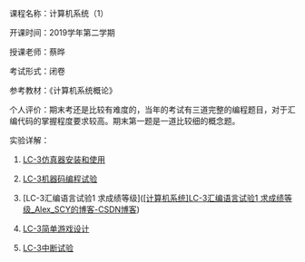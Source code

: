 课程名称：计算机系统（1）

开课时间：2019学年第二学期

授课老师：蔡晔

考试形式：闭卷

参考教材：《计算机系统概论》

个人评价：期末考还是比较有难度的，当年的考试有三道完整的编程题目，对于汇编代码的掌握程度要求较高。期末第一题是一道比较细的概念题。

实验详解：

1. [LC-3仿真器安装和使用]([[计算机系统]LC-3仿真器安装和使用_Alex_SCY的博客-CSDN博客](https://blog.csdn.net/pigpigpig64/article/details/116905991?spm=1001.2014.3001.5501))

2. [LC-3机器码编程试验]([[计算机系统]LC-3机器码编程试验_Alex_SCY的博客-CSDN博客](https://blog.csdn.net/pigpigpig64/article/details/116906298?spm=1001.2014.3001.5501))
3. [LC-3汇编语言试验1 求成绩等级]([[计算机系统]LC-3汇编语言试验1 求成绩等级_Alex_SCY的博客-CSDN博客](https://blog.csdn.net/pigpigpig64/article/details/116906311?spm=1001.2014.3001.5501))
4. [LC-3简单游戏设计]([[计算机系统]LC-3简单游戏设计_Alex_SCY的博客-CSDN博客](https://blog.csdn.net/pigpigpig64/article/details/116939936?spm=1001.2014.3001.5501))
5. [LC-3中断试验]([[计算机系统]LC-3中断试验_Alex_SCY的博客-CSDN博客](https://blog.csdn.net/pigpigpig64/article/details/116941079?spm=1001.2014.3001.5501))
